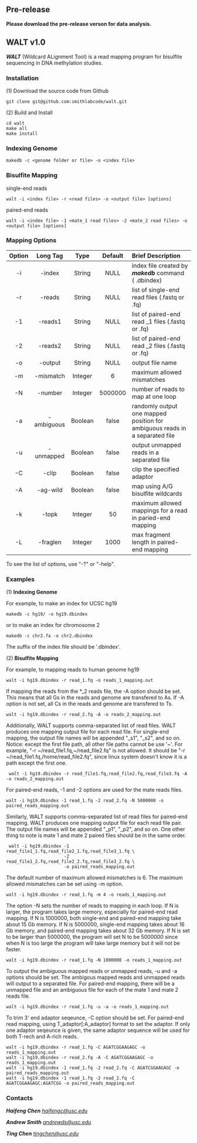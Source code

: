 ## Pre-release ##

**Please download the pre-release verson for data analysis.** 


## WALT v1.0 ##

***WALT*** (Wildcard ALignment Tool) is a read mapping program for bisulfite sequencing in DNA methylation studies.


### Installation ###
(1) Download the source code from Github 

    git clone git@github.com:smithlabcode/walt.git

(2) Build and Install
    
    cd walt
    make all
    make install


### Indexing Genome ###
    
    makedb -c <genome folder or file> -o <index file>

### Bisulfite Mapping ###

single-end reads

    walt -i <index file> -r <read files> -o <output file> [options]

paired-end reads

    walt -i <index file> -1 <mate_1 read files> -2 <mate_2 read files> -o <output file> [options]


### Mapping Options ###


| Option | Long Tag | Type | Default | Brief Description |
| :-------------: |:-------------:|:-----:|:-----:| :-----|
| -i      | -index | String | NULL |index file created by ***makedb*** command ( .dbindex) |
| -r      | -reads | String | NULL | list of single-end read files (.fastq or .fq) |
| -1      | -reads1 | String | NULL | list of paired-end read _1 files (.fastq or .fq) |
| -2      | -reads2 | String | NULL | list of paired-end read _2 files (.fastq or .fq) |
| -o      | -output | String | NULL | output file name |
| -m      | -mismatch | Integer | 6 | maximum allowed mismatches |
| -N      | -number | Integer | 5000000 | number of reads to map at one loop |
| -a      | -ambiguous | Boolean | false | randomly output one mapped position for ambiguous reads in a separated file |
| -u      | -unmapped | Boolean | false | output unmapped reads in a separated file |
| -C      | -clip | Boolean | false | clip the specified adaptor |
| -A      | -ag-wild | Boolean | false | map using A/G bisulfite wildcards |
| -k      | -topk | Integer | 50 | maximum allowed mappings for a read in paried-end mapping|
| -L      | -fraglen | Integer | 1000 | max fragment length in paired-end mapping |

To see the list of options, use "-?" or "-help".

### Examples ###

(1) **Indexing Genome**

For example, to make an index for UCSC hg19

	makedb -c hg19/ -o hg19.dbindex
   
or to make an index for chromosome 2

	makedb -c chr2.fa -o chr2.dbindex

The suffix of the index file should be '.dbindex'.
    
(2) **Bisulfite Mapping**

For example, to mapping reads to human genome hg19

	walt -i hg19.dbindex -r read_1.fq -o reads_1_mapping.out
    
If mapping the reads from the *_2 reads file, the -A option should be set. This means that all Gs in the reads and genome are transfered to As. If -A option is not set, all Cs in the reads and genome are transfered to Ts.

    walt -i hg19.dbindex -r read_2.fq -A -o reads_2_mapping.out
    
Additionally, WALT supports comma-separated list of read files. WALT produces one mapping output file for each read file. For single-end mapping, the output file names will be appended "_s1", "_s2", and so on. Notice: except the first file path, all other file paths cannot be use '~'. For example, "-r ~/read_file1.fq,~/read_file2.fq" is not allowed. It should be "-r ~/read_file1.fq,/home/read_file2.fq", since linux system doesn't know it is a path except the first one.
	 
	 walt -i hg19.dbindex -r read_file1.fq,read_file2.fq,read_file3.fq -A -o reads_2_mapping.out
	 
For paired-end reads, -1 and -2 options are used for the mate reads files.
    
    walt -i hg19.dbindex -1 read_1.fq -2 read_2.fq -N 5000000 -o paired_reads_mapping.out
    
Similarly, WALT supports comma-separated list of read files for paired-end mapping. WALT produces one mapping output file for each read file pair. The output file names will be appended "_p1", "_p2", and so on. One other thing to note is mate 1 and mate 2 paired files should be in the same order.

	 walt -i hg19.dbindex -1 read_file1_1.fq,read_file2_1.fq,read_file3_1.fq \ 
	                      -2 read_file1_2.fq,read_file2_2.fq,read_file3_2.fq \
	                      -o paired_reads_mapping.out

The default number of maximum allowed mismatches is 6. The maximum allowed mismatches can be set using -m option.

    walt -i hg19.dbindex -r read_1.fq -m 4 -o reads_1_mapping.out
    
The option -N sets the number of reads to mapping in each loop. If N is larger, the program takes large memory, especially for paired-end read mapping. If N is 1000000, both single-end and paired-end mapping take about 15 Gb memory. If N is 5000000, single-end mapping takes about 16 Gb memory, and paired-end mapping takes about 32 Gb memory. If N is set to be larger than 5000000, the program will set N to be 5000000 since when N is too large the program will take large memory but it will not be faster.
    
    walt -i hg19.dbindex -r read_1.fq -N 1000000 -o reads_1_mapping.out
    
To output the ambiguous mapped reads or unmapped reads, -u and -a options should be set. The ambigous mapped reads and unmapped reads will output to a separated file. For paired-end mapping, there will be a unmapped file and an ambiguous file for each of the mate 1 and mate 2 reads file.
    
    walt -i hg19.dbindex -r read_1.fq -u -a -o reads_1_mapping.out
    
To trim 3' end adaptor seqeunce, -C option should be set. For paired-end read mapping, using T_adaptor[:A_adaptor] format to set the adaptor. If only one adaptor seqeunce is given, the same adaptor sequence will be used for both T-rech and A-rich reads.

    walt -i hg19.dbindex -r read_1.fq -C AGATCGGAAGAGC -o reads_1_mapping.out
    walt -i hg19.dbindex -r read_2.fq -A -C AGATCGGAAGAGC -o reads_1_mapping.out
    walt -i hg19.dbindex -1 read_1.fq -2 read_2.fq -C AGATCGGAAGAGC -o paired_reads_mapping.out
    walt -i hg19.dbindex -1 read_1.fq -2 read_2.fq -C AGATCGGAAGAGC:AGATCGG -o paired_reads_mapping.out
    
    
### Contacts ###

***Haifeng Chen***   *haifengc@usc.edu*

***Andrew Smith***   *andrewds@usc.edu*

***Ting Chen***   *tingchen@usc.edu*

